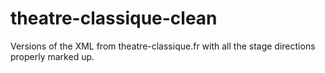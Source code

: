 # theatre-classique-clean
Versions of the XML from theatre-classique.fr with all the stage directions properly marked up.
